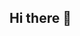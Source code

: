 ## Hi there 👋

<!--
**pphhheyhey/pphhheyhey** is a ✨ _special_ ✨ repository because its `README.md` (this file) appears on your GitHub profile.

Here are some ideas to get you started:

- 🔭 I’m currently studying at the National University of Malaysia .
- 🌱 I’m currently learning software engineering (information system).
- 👯 I’m looking to collaborate on creative partners who need software development
- 🤔 I’m looking for help with every guys
- 💬 Ask me about ...
- 📫 How to reach me: ...
- 😄 Pronouns: ...
- ⚡ Fun fact: ...
-->
